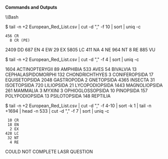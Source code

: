 **Commands and Outputs**

\\\Bash

$ tail -n +2 European_Red_List.csv | cut -d "," -f 10 | sort | uniq -c

    456 CR
      8 CR (PE)
   2409 DD
    687 EN
      4 EW
     29 EX
   5805 LC
    411 NA
      4 NE
    964 NT
      8 RE
    885 VU




$ tail -n +2 European_Red_List.csv | cut -d "," -f 4 | sort | uniq -c

1604 ACTINOPTERYGII
     89 AMPHIBIA
    533 AVES
     54 BIVALVIA
     13 CEPHALASPIDOMORPHI
    132 CHONDRICHTHYES
      3 CONIFEROPSIDA
     17 EQUISETOPSIDA
   2048 GASTROPODA
      2 GNETOPSIDA
   4365 INSECTA
     31 ISOETOPSIDA
    720 LILIOPSIDA
     21 LYCOPODIOPSIDA
   1443 MAGNOLIOPSIDA
    261 MAMMALIA
      3 MYXINI
      3 OPHIOGLOSSOPSIDA
     10 PINOPSIDA
    157 POLYPODIOPSIDA
     13 PSILOTOPSIDA
    148 REPTILIA

$ tail -n +2 European_Red_List.csv | cut -d "," -f 4-10 | sort -k 1 | tail -n +1694 | head -n 533 | cut -d "," -f 7 | sort | uniq -c

     10 CR
     18 EN
      2 EX
    428 LC
     32 NT
      4 RE




COULD NOT COMPLETE LASR QUESTION
